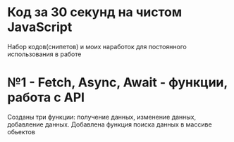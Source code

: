 # Код за 30 секунд на чистом JavaScript
Набор кодов(снипетов) и моих наработок для постоянного использования в работе
# №1 - Fetch, Async, Await - функции, работа с API
Созданы три функции: получение данных, изменение данных, добавление данных.
Добавлена функция поиска данных в массиве обьектов
